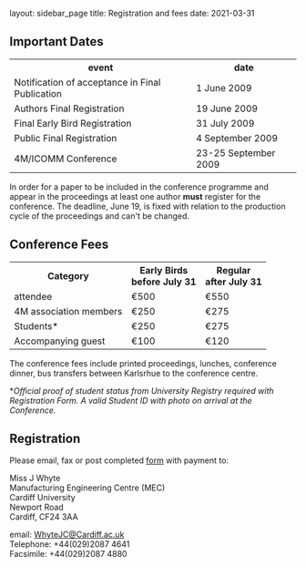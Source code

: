 layout: sidebar_page
title: Registration and fees
date: 2021-03-31

##  Important Dates

<table class="info" style="width:100%;">
<tr><th>event</th><th>date</th></tr>
<tr class="current"><td>Notification of acceptance in Final Publication</td><td>1 June  2009</td></tr> 
<tr><td>Authors Final Registration</td><td>19 June 2009</td></tr>
<tr><td>Final Early Bird Registration</td><td>31 July 2009</td></tr>
<tr><td>Public Final Registration</td><td>4 September 2009</td></tr>

<tr class="main-event"><td>4M/ICOMM Conference</td><td>23-25 September 2009</td></tr> 
</table>

In order for a paper to be included in the conference programme and appear in the proceedings at least one author **must** register for the conference. The deadline, June 19, is fixed with relation to the production cycle of the proceedings and can't be changed.

##  Conference Fees


<table class="info" style="width:100%;">
<tr><th>Category</th>
<th>Early Birds<br/>before July 31 </th>
<th>Regular<br />after July 31</th></tr>
<tr><td>attendee</td><td>€500</td><td>€550</td></tr> 
<tr><td>4M association members</td><td>€250</td><td>€275</td></tr>
<tr><td>Students* </td><td>€250</td><td>€275</td></tr>
<tr><td>Accompanying guest</td><td>€100</td><td>€120</td></tr>
</table>

The conference fees include printed proceedings, lunches, conference dinner, bus transfers between Karlsrhue to the conference centre.  
  
 *<i>Official proof of student status from University Registry required with Registration Form. A valid Student ID with photo on arrival at the Conference.</i>


##  Registration


Please email, fax or post completed [form](/files/Registration%20form.pdf) with payment to:  

Miss J Whyte  
Manufacturing Engineering Centre (MEC)   
Cardiff University    
Newport Road   
Cardiff, CF24 3AA    

email: [WhyteJC@Cardiff.ac.uk](mailto:WhyteJC@Cardiff.ac.uk)   
Telephone: +44(029)2087 4641   
Facsimile: +44(029)2087 4880   

